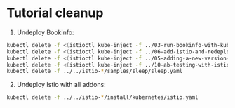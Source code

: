 # Tutorial cleanup

1. Undeploy Bookinfo:
  ```bash
  kubectl delete -f <(istioctl kube-inject -f ../03-run-bookinfo-with-kubernetes/bookinfo.yaml)
  kubectl delete -f <(istioctl kube-inject -f ../06-add-istio-and-redeploy-bookinfo/ingress.yaml)
  kubectl delete -f <(istioctl kube-inject -f ../05-adding-a-new-version-of-a-microservice/bookinfo-reviews-v2-with-app-label.yaml)
  kubectl delete -f <(istioctl kube-inject -f ../10-ab-testing-with-istio/bookinfo-reviews-v3.yaml)
  kubectl delete -f ../../istio-*/samples/sleep/sleep.yaml
  ```

2. Undeploy Istio with all addons:
  ```bash
  kubectl delete -f ../../istio-*/install/kubernetes/istio.yaml
  ```
